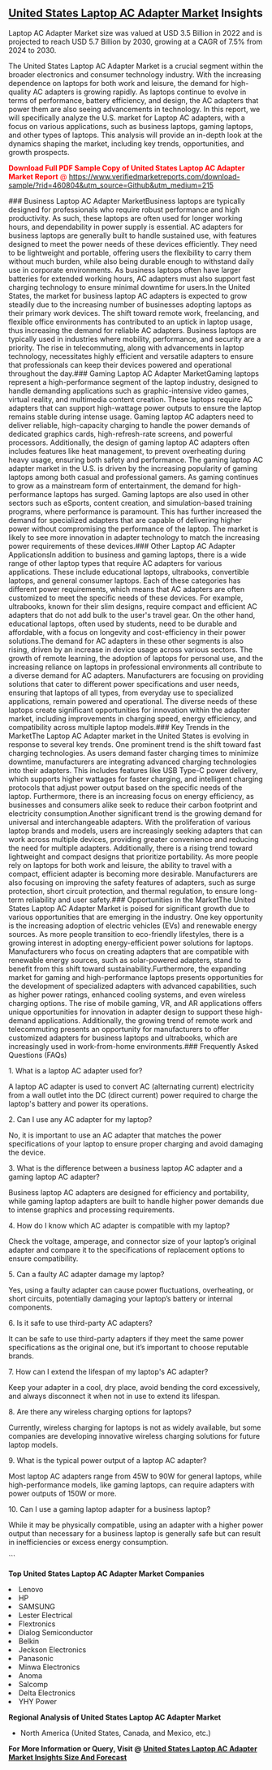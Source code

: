 <h2><a href="https://www.verifiedmarketreports.com/download-sample/?rid=460804&amp;utm_source=Github&amp;utm_medium=215" target="_blank">United States Laptop AC Adapter Market</a> Insights</h2><p>Laptop AC Adapter Market size was valued at USD 3.5 Billion in 2022 and is projected to reach USD 5.7 Billion by 2030, growing at a CAGR of 7.5% from 2024 to 2030.</p><p><p>The United States Laptop AC Adapter Market is a crucial segment within the broader electronics and consumer technology industry. With the increasing dependence on laptops for both work and leisure, the demand for high-quality AC adapters is growing rapidly. As laptops continue to evolve in terms of performance, battery efficiency, and design, the AC adapters that power them are also seeing advancements in technology. In this report, we will specifically analyze the U.S. market for Laptop AC adapters, with a focus on various applications, such as business laptops, gaming laptops, and other types of laptops. This analysis will provide an in-depth look at the dynamics shaping the market, including key trends, opportunities, and growth prospects. <p><span class=""><span style="color: #ff0000;"><strong>Download Full PDF Sample Copy of United States Laptop AC Adapter Market Report</strong> @ </span><a href="https://www.verifiedmarketreports.com/download-sample/?rid=460804&amp;utm_source=Github&amp;utm_medium=215" target="_blank">https://www.verifiedmarketreports.com/download-sample/?rid=460804&amp;utm_source=Github&amp;utm_medium=215</a></span></p>### Business Laptop AC Adapter MarketBusiness laptops are typically designed for professionals who require robust performance and high productivity. As such, these laptops are often used for longer working hours, and dependability in power supply is essential. AC adapters for business laptops are generally built to handle sustained use, with features designed to meet the power needs of these devices efficiently. They need to be lightweight and portable, offering users the flexibility to carry them without much burden, while also being durable enough to withstand daily use in corporate environments. As business laptops often have larger batteries for extended working hours, AC adapters must also support fast charging technology to ensure minimal downtime for users.In the United States, the market for business laptop AC adapters is expected to grow steadily due to the increasing number of businesses adopting laptops as their primary work devices. The shift toward remote work, freelancing, and flexible office environments has contributed to an uptick in laptop usage, thus increasing the demand for reliable AC adapters. Business laptops are typically used in industries where mobility, performance, and security are a priority. The rise in telecommuting, along with advancements in laptop technology, necessitates highly efficient and versatile adapters to ensure that professionals can keep their devices powered and operational throughout the day.### Gaming Laptop AC Adapter MarketGaming laptops represent a high-performance segment of the laptop industry, designed to handle demanding applications such as graphic-intensive video games, virtual reality, and multimedia content creation. These laptops require AC adapters that can support high-wattage power outputs to ensure the laptop remains stable during intense usage. Gaming laptop AC adapters need to deliver reliable, high-capacity charging to handle the power demands of dedicated graphics cards, high-refresh-rate screens, and powerful processors. Additionally, the design of gaming laptop AC adapters often includes features like heat management, to prevent overheating during heavy usage, ensuring both safety and performance. The gaming laptop AC adapter market in the U.S. is driven by the increasing popularity of gaming laptops among both casual and professional gamers. As gaming continues to grow as a mainstream form of entertainment, the demand for high-performance laptops has surged. Gaming laptops are also used in other sectors such as eSports, content creation, and simulation-based training programs, where performance is paramount. This has further increased the demand for specialized adapters that are capable of delivering higher power without compromising the performance of the laptop. The market is likely to see more innovation in adapter technology to match the increasing power requirements of these devices.### Other Laptop AC Adapter ApplicationsIn addition to business and gaming laptops, there is a wide range of other laptop types that require AC adapters for various applications. These include educational laptops, ultrabooks, convertible laptops, and general consumer laptops. Each of these categories has different power requirements, which means that AC adapters are often customized to meet the specific needs of these devices. For example, ultrabooks, known for their slim designs, require compact and efficient AC adapters that do not add bulk to the user's travel gear. On the other hand, educational laptops, often used by students, need to be durable and affordable, with a focus on longevity and cost-efficiency in their power solutions.The demand for AC adapters in these other segments is also rising, driven by an increase in device usage across various sectors. The growth of remote learning, the adoption of laptops for personal use, and the increasing reliance on laptops in professional environments all contribute to a diverse demand for AC adapters. Manufacturers are focusing on providing solutions that cater to different power specifications and user needs, ensuring that laptops of all types, from everyday use to specialized applications, remain powered and operational. The diverse needs of these laptops create significant opportunities for innovation within the adapter market, including improvements in charging speed, energy efficiency, and compatibility across multiple laptop models.### Key Trends in the MarketThe Laptop AC Adapter market in the United States is evolving in response to several key trends. One prominent trend is the shift toward fast charging technologies. As users demand faster charging times to minimize downtime, manufacturers are integrating advanced charging technologies into their adapters. This includes features like USB Type-C power delivery, which supports higher wattages for faster charging, and intelligent charging protocols that adjust power output based on the specific needs of the laptop. Furthermore, there is an increasing focus on energy efficiency, as businesses and consumers alike seek to reduce their carbon footprint and electricity consumption.Another significant trend is the growing demand for universal and interchangeable adapters. With the proliferation of various laptop brands and models, users are increasingly seeking adapters that can work across multiple devices, providing greater convenience and reducing the need for multiple adapters. Additionally, there is a rising trend toward lightweight and compact designs that prioritize portability. As more people rely on laptops for both work and leisure, the ability to travel with a compact, efficient adapter is becoming more desirable. Manufacturers are also focusing on improving the safety features of adapters, such as surge protection, short circuit protection, and thermal regulation, to ensure long-term reliability and user safety.### Opportunities in the MarketThe United States Laptop AC Adapter Market is poised for significant growth due to various opportunities that are emerging in the industry. One key opportunity is the increasing adoption of electric vehicles (EVs) and renewable energy sources. As more people transition to eco-friendly lifestyles, there is a growing interest in adopting energy-efficient power solutions for laptops. Manufacturers who focus on creating adapters that are compatible with renewable energy sources, such as solar-powered adapters, stand to benefit from this shift toward sustainability.Furthermore, the expanding market for gaming and high-performance laptops presents opportunities for the development of specialized adapters with advanced capabilities, such as higher power ratings, enhanced cooling systems, and even wireless charging options. The rise of mobile gaming, VR, and AR applications offers unique opportunities for innovation in adapter design to support these high-demand applications. Additionally, the growing trend of remote work and telecommuting presents an opportunity for manufacturers to offer customized adapters for business laptops and ultrabooks, which are increasingly used in work-from-home environments.### Frequently Asked Questions (FAQs)<p>1. What is a laptop AC adapter used for?</p><p>A laptop AC adapter is used to convert AC (alternating current) electricity from a wall outlet into the DC (direct current) power required to charge the laptop's battery and power its operations.</p><p>2. Can I use any AC adapter for my laptop?</p><p>No, it is important to use an AC adapter that matches the power specifications of your laptop to ensure proper charging and avoid damaging the device.</p><p>3. What is the difference between a business laptop AC adapter and a gaming laptop AC adapter?</p><p>Business laptop AC adapters are designed for efficiency and portability, while gaming laptop adapters are built to handle higher power demands due to intense graphics and processing requirements.</p><p>4. How do I know which AC adapter is compatible with my laptop?</p><p>Check the voltage, amperage, and connector size of your laptop’s original adapter and compare it to the specifications of replacement options to ensure compatibility.</p><p>5. Can a faulty AC adapter damage my laptop?</p><p>Yes, using a faulty adapter can cause power fluctuations, overheating, or short circuits, potentially damaging your laptop’s battery or internal components.</p><p>6. Is it safe to use third-party AC adapters?</p><p>It can be safe to use third-party adapters if they meet the same power specifications as the original one, but it’s important to choose reputable brands.</p><p>7. How can I extend the lifespan of my laptop's AC adapter?</p><p>Keep your adapter in a cool, dry place, avoid bending the cord excessively, and always disconnect it when not in use to extend its lifespan.</p><p>8. Are there any wireless charging options for laptops?</p><p>Currently, wireless charging for laptops is not as widely available, but some companies are developing innovative wireless charging solutions for future laptop models.</p><p>9. What is the typical power output of a laptop AC adapter?</p><p>Most laptop AC adapters range from 45W to 90W for general laptops, while high-performance models, like gaming laptops, can require adapters with power outputs of 150W or more.</p><p>10. Can I use a gaming laptop adapter for a business laptop?</p><p>While it may be physically compatible, using an adapter with a higher power output than necessary for a business laptop is generally safe but can result in inefficiencies or excess energy consumption.</p>```</p><p><strong>Top United States Laptop AC Adapter Market Companies</strong></p><div data-test-id=""><p><li>Lenovo</li><li> HP</li><li> SAMSUNG</li><li> Lester Electrical</li><li> Flextronics</li><li> Dialog Semiconductor</li><li> Belkin</li><li> Jeckson Electronics</li><li> Panasonic</li><li> Minwa Electronics</li><li> Anoma</li><li> Salcomp</li><li> Delta Electronics</li><li> YHY Power</li></p><div><strong>Regional Analysis of&nbsp;United States Laptop AC Adapter Market</strong></div><ul><li dir="ltr"><p dir="ltr">North America&nbsp;(United States, Canada, and Mexico, etc.)</p></li></ul><p><strong>For More Information or Query, Visit @&nbsp;</strong><strong><a href="https://www.verifiedmarketreports.com/product/laptop-ac-adapter-market/?utm_source=Github&amp;utm_medium=215" target="_blank">United States Laptop AC Adapter Market Insights Size And Forecast</a></strong></p></div>
